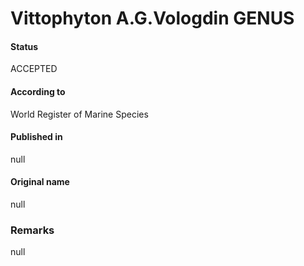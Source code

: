 # Vittophyton A.G.Vologdin GENUS

#### Status
ACCEPTED

#### According to
World Register of Marine Species

#### Published in
null

#### Original name
null

### Remarks
null
